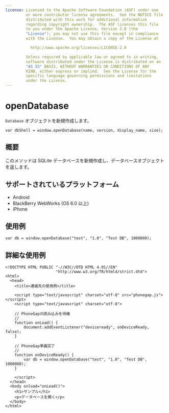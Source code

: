 ```yaml
---
license: Licensed to the Apache Software Foundation (ASF) under one
         or more contributor license agreements.  See the NOTICE file
         distributed with this work for additional information
         regarding copyright ownership.  The ASF licenses this file
         to you under the Apache License, Version 2.0 (the
         "License"); you may not use this file except in compliance
         with the License.  You may obtain a copy of the License at

           http://www.apache.org/licenses/LICENSE-2.0

         Unless required by applicable law or agreed to in writing,
         software distributed under the License is distributed on an
         "AS IS" BASIS, WITHOUT WARRANTIES OR CONDITIONS OF ANY
         KIND, either express or implied.  See the License for the
         specific language governing permissions and limitations
         under the License.
---
```


openDatabase
===============

 `Database` オブジェクトを新規作成します。

    var dbShell = window.openDatabase(name, version, display_name, size);

概要
-----------

このメソッドは SQLite データベースを新規作成し、データベースオブジェクトを返します。

サポートされているプラットフォーム
-------------------

- Android
- BlackBerry WebWorks (OS 6.0 以上)
- iPhone

使用例
-------------

    var db = window.openDatabase("test", "1.0", "Test DB", 1000000);

詳細な使用例
------------

    <!DOCTYPE HTML PUBLIC "-//W3C//DTD HTML 4.01//EN"
                          "http://www.w3.org/TR/html4/strict.dtd">
    <html>
      <head>
        <title>連絡先の使用例</title>

        <script type="text/javascript" charset="utf-8" src="phonegap.js"></script>
        <script type="text/javascript" charset="utf-8">

        // PhoneGapの読み込みを待機
        //
        function onLoad() {
            document.addEventListener("deviceready", onDeviceReady, false);
        }

        // PhoneGap準備完了
        //
        function onDeviceReady() {
			var db = window.openDatabase("test", "1.0", "Test DB", 1000000);
        }
		
        </script>
      </head>
      <body onload="onLoad()">
        <h1>サンプル</h1>
        <p>データベースを開く</p>
      </body>
    </html>